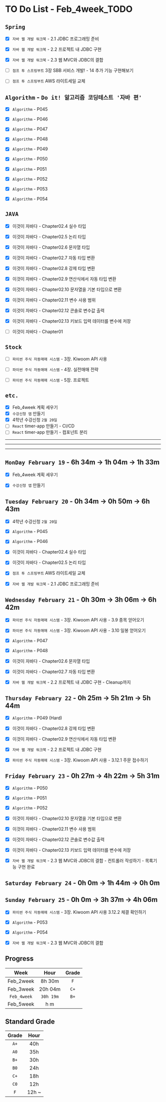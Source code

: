 # TO Do List - Feb_4week_TODO


## `Spring`
- [x] `자바 웹 개발 워크북` - 2.1 JDBC 프로그래밍 준비
- [x] `자바 웹 개발 워크북` - 2.2 프로젝트 내 JDBC 구현
- [x] `자바 웹 개발 워크북` - 2.3 웹 MVC와 JDBC의 결합
- [ ] `점프 투 스프링부트` 3장 SBB 서비스 개발! - 14 추가 기능 구현해보기
- [ ] `점프 투 스프링부트` AWS 라이트세일 교체


## `Algorithm` - `Do it! 알고리즘 코딩테스트 '자바 편'`
- [x] `Algorithm` - P045
- [x] `Algorithm` - P046
- [x] `Algorithm` - P047
- [x] `Algorithm` - P048
- [x] `Algorithm` - P049
- [x] `Algorithm` - P050
- [x] `Algorithm` - P051
- [x] `Algorithm` - P052
- [x] `Algorithm` - P053
- [x] `Algorithm` - P054


## `JAVA`
- [x] 이것이 자바다 - Chapter02.4 실수 타입
- [x] 이것이 자바다 - Chapter02.5 논리 타입
- [x] 이것이 자바다 - Chapter02.6 문자열 타입
- [x] 이것이 자바다 - Chapter02.7 자동 타입 변환
- [x] 이것이 자바다 - Chapter02.8 강제 타입 변환
- [x] 이것이 자바다 - Chapter02.9 연산식에서 자동 타입 변환
- [x] 이것이 자바다 - Chapter02.10 문자열을 기본 타입으로 변환
- [x] 이것이 자바다 - Chapter02.11 변수 사용 범위
- [x] 이것이 자바다 - Chapter02.12 콘솔로 변수값 출력
- [x] 이것이 자바다 - Chapter02.13 키보드 입력 데이터를 변수에 저장
- [ ] 이것이 자바다 - Chapter01


## `Stock`
- [ ] `파이썬 주식 자동매매 시스템` - 3장. Kiwoom API 사용
- [ ] `파이썬 주식 자동매매 시스템` - 4장. 실전매매 전략
- [ ] `파이썬 주식 자동매매 시스템` - 5장. 프로젝트



## `etc.`
- [x] Feb_4week 계획 세우기
- [x] `수강신청 앱` 만들기
- [x] 4학년 수강신청 `2월 20일`
- [ ] `React` timer-app 만들기 - CI/CD
- [ ] `React` timer-app 만들기 - 컴포넌트 분리

---
---
---

## `MonDay February 19` - 6h 34m -> 1h 04m -> 1h 33m
- [x] Feb_4week 계획 세우기
- [x] `수강신청 앱` 만들기


## `Tuesday February 20` - 0h 34m -> 0h 50m -> 6h 43m
- [x] 4학년 수강신청 `2월 20일`
- [x] `Algorithm` - P045 
- [x] `Algorithm` - P046
- [x] 이것이 자바다 - Chapter02.4 실수 타입
- [x] 이것이 자바다 - Chapter02.5 논리 타입
- [x] `점프 투 스프링부트` AWS 라이트세일 교체
- [x] `자바 웹 개발 워크북` - 2.1 JDBC 프로그래밍 준비


## `Wednesday February 21` - 0h 30m -> 3h 06m -> 6h 42m
- [x] `파이썬 주식 자동매매 시스템` - 3장. Kiwoom API 사용 - 3.9 종목 얻어오기
- [x] `파이썬 주식 자동매매 시스템` - 3장. Kiwoom API 사용 - 3.10 일봉 얻어오기
- [x] `Algorithm` - P047
- [x] `Algorithm` - P048
- [x] 이것이 자바다 - Chapter02.6 문자열 타입
- [x] 이것이 자바다 - Chapter02.7 자동 타입 변환
- [x] `자바 웹 개발 워크북` - 2.2 프로젝트 내 JDBC 구현 - Cleanup까지



## `Thursday February 22` - 0h 25m -> 5h 21m -> 5h 44m
- [x] `Algorithm` - P049 (Hard)
- [x] 이것이 자바다 - Chapter02.8 강제 타입 변환
- [x] 이것이 자바다 - Chapter02.9 연산식에서 자동 타입 변환
- [x] `자바 웹 개발 워크북` - 2.2 프로젝트 내 JDBC 구현
- [x] `파이썬 주식 자동매매 시스템` - 3장. Kiwoom API 사용 - 3.12.1 주문 접수하기



## `Friday February 23` - 0h 27m -> 4h 22m -> 5h 31m
- [x] `Algorithm` - P050
- [x] `Algorithm` - P051
- [x] `Algorithm` - P052
- [x] 이것이 자바다 - Chapter02.10 문자열을 기본 타입으로 변환
- [x] 이것이 자바다 - Chapter02.11 변수 사용 범위
- [x] 이것이 자바다 - Chapter02.12 콘솔로 변수값 출력
- [x] 이것이 자바다 - Chapter02.13 키보드 입력 데이터를 변수에 저장
- [x] `자바 웹 개발 워크북` - 2.3 웹 MVC와 JDBC의 결합 - 컨트롤러 작성하기 - 목록기능 구현 완료


## `Saturday February 24` - 0h 0m -> 1h 44m -> 0h 0m



## `Sunday February 25` - 0h 0m -> 3h 37m -> 4h 06m
- [x] `파이썬 주식 자동매매 시스템` - 3장. Kiwoom API 사용 3.12.2 체결 확인하기
- [x] `Algorithm` - P053
- [x] `Algorithm` - P054
- [x] `자바 웹 개발 워크북` - 2.3 웹 MVC와 JDBC의 결합 



## Progress
| Week | Hour | Grade |
|:---:|:---:|:---:|
|Feb_2week|8h 30m|`F`|
|Feb_3week|20h 04m|`C+`|
|`Feb_4week`|`30h 19m`|`B+`|
|Feb_5week|h m||


## Standard Grade
| Grade | Hour |
|:---:|:---:|
|`A+`|40h|
|`A0`|35h|
|`B+`|30h|
|`B0`|24h|
|`C+`|18h|
|`C0`|12h|
|`F`|12h ~|
